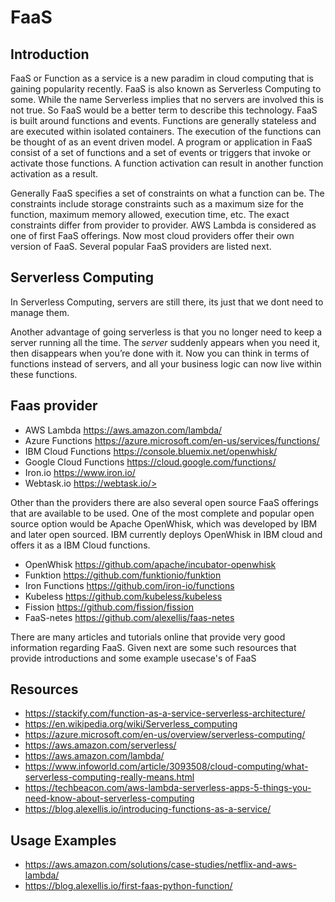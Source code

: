 # FaaS

## Introduction

FaaS or Function as a service is a new paradim in cloud computing that
is gaining popularity recently. FaaS is also known as Serverless
Computing to some. While the name Serverless implies that no servers
are involved this is not true.  So FaaS would be a better term to
describe this technology. FaaS is built around functions and
events. Functions are generally stateless and are executed within
isolated containers. The execution of the functions can be thought of
as an event driven model. A program or application in FaaS consist of
a set of functions and a set of events or triggers that invoke or
activate those functions. A function activation can result in another
function activation as a result.

Generally FaaS specifies a set of constraints on what a function can
be. The constraints include storage constraints such as a maximum size
for the function, maximum memory allowed, execution time, etc. The
exact constraints differ from provider to provider. AWS Lambda is
considered as one of first FaaS offerings. Now most cloud providers
offer their own version of FaaS. Several popular FaaS providers are
listed next.

## Serverless Computing

In Serverless Computing, servers are still there, its just that we
dont need to manage them.

Another advantage of going serverless is that you no longer need to
keep a server running all the time. The *server* suddenly appears when
you need it, then disappears when you’re done with it. Now you can
think in terms of functions instead of servers, and all your business
logic can now live within these functions.

## Faas provider

* AWS Lambda <https://aws.amazon.com/lambda/>
* Azure Functions <https://azure.microsoft.com/en-us/services/functions/>
* IBM Cloud Functions <https://console.bluemix.net/openwhisk/>
* Google Cloud Functions <https://cloud.google.com/functions/>
* Iron.io <https://www.iron.io/>
* Webtask.io https://webtask.io/>

Other than the providers there are also several open source FaaS
offerings that are available to be used. One of the most complete and
popular open source option would be Apache OpenWhisk, which was
developed by IBM and later open sourced. IBM currently deploys
OpenWhisk in IBM cloud and offers it as a IBM Cloud functions.

* OpenWhisk <https://github.com/apache/incubator-openwhisk>
* Funktion  <https://github.com/funktionio/funktion>
* Iron Functions <https://github.com/iron-io/functions>
* Kubeless <https://github.com/kubeless/kubeless>
* Fission <https://github.com/fission/fission>
* FaaS-netes <https://github.com/alexellis/faas-netes>

There are many articles and tutorials online that provide very good
information regarding FaaS. Given next are some such resources that provide
introductions and some example usecase's of FaaS

## Resources

* <https://stackify.com/function-as-a-service-serverless-architecture/>
* <https://en.wikipedia.org/wiki/Serverless_computing>
* <https://azure.microsoft.com/en-us/overview/serverless-computing/>
* <https://aws.amazon.com/serverless/>
* <https://aws.amazon.com/lambda/>
* <https://www.infoworld.com/article/3093508/cloud-computing/what-serverless-computing-really-means.html>
* <https://techbeacon.com/aws-lambda-serverless-apps-5-things-you-need-know-about-serverless-computing>
* <https://blog.alexellis.io/introducing-functions-as-a-service/>

## Usage Examples

* <https://aws.amazon.com/solutions/case-studies/netflix-and-aws-lambda/>
* <https://blog.alexellis.io/first-faas-python-function/>
